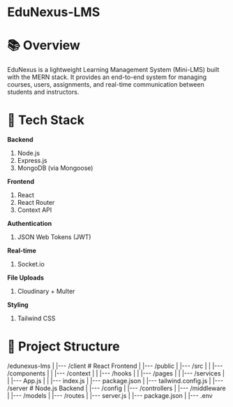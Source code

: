 # EduNexus-LMS

# 📚 Overview

EduNexus is a lightweight Learning Management System (Mini-LMS) built with the MERN stack.
It provides an end-to-end system for managing courses, users, assignments, and real-time communication between students and instructors.

# 🚀 Tech Stack

**Backend**

1. Node.js
2. Express.js
3. MongoDB (via Mongoose)

**Frontend**

1. React
2. React Router
3. Context API

**Authentication**

1. JSON Web Tokens (JWT)

**Real-time**

1. Socket.io

**File Uploads**

1. Cloudinary + Multer

**Styling**

1. Tailwind CSS

# 📁 Project Structure

/edunexus-lms
|
|--- /client                # React Frontend
|   |--- /public
|   |--- /src
|   |   |--- /components
|   |   |--- /context
|   |   |--- /hooks
|   |   |--- /pages
|   |   |--- /services
|   |   |--- App.js
|   |   |--- index.js
|   |--- package.json
|   |--- tailwind.config.js
|
|--- /server                # Node.js Backend
|   |--- /config
|   |--- /controllers
|   |--- /middleware
|   |--- /models
|   |--- /routes
|   |--- server.js
|   |--- package.json
|   |--- .env
